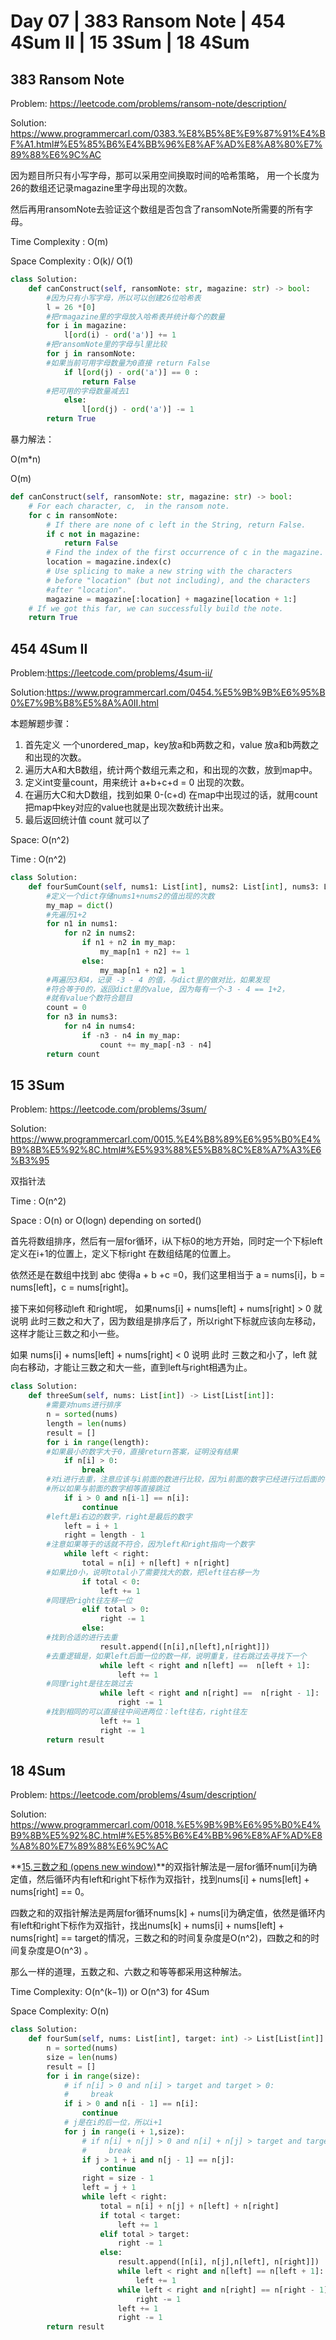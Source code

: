 # Day 07 | 383 Ransom Note | 454 4Sum II | 15 3Sum | 18 4Sum

## 383 Ransom Note

Problem: https://leetcode.com/problems/ransom-note/description/

Solution: https://www.programmercarl.com/0383.%E8%B5%8E%E9%87%91%E4%BF%A1.html#%E5%85%B6%E4%BB%96%E8%AF%AD%E8%A8%80%E7%89%88%E6%9C%AC

因为题目所只有小写字母，那可以采用空间换取时间的哈希策略， 用一个长度为26的数组还记录magazine里字母出现的次数。

然后再用ransomNote去验证这个数组是否包含了ransomNote所需要的所有字母。

Time Complexity : O(m)

Space Complexity : O(k)/ O(1)

~~~python
class Solution:
    def canConstruct(self, ransomNote: str, magazine: str) -> bool:
        #因为只有小写字母，所以可以创建26位哈希表
        l = 26 *[0]
        #把rmagazine里的字母放入哈希表并统计每个的数量
        for i in magazine:
            l[ord(i) - ord('a')] += 1
        #把ransomNote里的字母与l里比较
        for j in ransomNote:
        #如果当前可用字母数量为0直接 return False
            if l[ord(j) - ord('a')] == 0 :
                return False
        #把可用的字母数量减去1
            else:
                l[ord(j) - ord('a')] -= 1
        return True
~~~

暴力解法：

O(m*n)

O(m)

~~~python
def canConstruct(self, ransomNote: str, magazine: str) -> bool:
    # For each character, c,  in the ransom note.
    for c in ransomNote:
        # If there are none of c left in the String, return False.
        if c not in magazine:
            return False
        # Find the index of the first occurrence of c in the magazine.
        location = magazine.index(c)
        # Use splicing to make a new string with the characters 
        # before "location" (but not including), and the characters 
        #after "location". 
        magazine = magazine[:location] + magazine[location + 1:]
    # If we got this far, we can successfully build the note.
    return True
~~~

## 454 4Sum II

Problem:https://leetcode.com/problems/4sum-ii/

Solution:https://www.programmercarl.com/0454.%E5%9B%9B%E6%95%B0%E7%9B%B8%E5%8A%A0II.html

本题解题步骤：

1. 首先定义 一个unordered_map，key放a和b两数之和，value 放a和b两数之和出现的次数。
2. 遍历大A和大B数组，统计两个数组元素之和，和出现的次数，放到map中。
3. 定义int变量count，用来统计 a+b+c+d = 0 出现的次数。
4. 在遍历大C和大D数组，找到如果 0-(c+d) 在map中出现过的话，就用count把map中key对应的value也就是出现次数统计出来。
5. 最后返回统计值 count 就可以了

Space: O(n^2)

Time : O(n^2)

~~~python
class Solution:
    def fourSumCount(self, nums1: List[int], nums2: List[int], nums3: List[int], nums4: List[int]) -> int:
        #定义一个dict存储nums1+nums2的值出现的次数
        my_map = dict()
        #先遍历1+2
        for n1 in nums1:
            for n2 in nums2:
                if n1 + n2 in my_map:
                    my_map[n1 + n2] += 1
                else:
                    my_map[n1 + n2] = 1
        #再遍历3和4，记录 -3 - 4 的值，与dict里的做对比，如果发现
        #符合等于0的，返回dict里的value, 因为每有一个-3 - 4 == 1+2，
        #就有value个数符合题目
        count = 0
        for n3 in nums3:
            for n4 in nums4:
                if -n3 - n4 in my_map:
                    count += my_map[-n3 - n4]
        return count
~~~

## 15 3Sum

Problem: https://leetcode.com/problems/3sum/

Solution: https://www.programmercarl.com/0015.%E4%B8%89%E6%95%B0%E4%B9%8B%E5%92%8C.html#%E5%93%88%E5%B8%8C%E8%A7%A3%E6%B3%95

双指针法

Time : O(n^2)

Space : O(n) or O(logn) depending on sorted()

首先将数组排序，然后有一层for循环，i从下标0的地方开始，同时定一个下标left 定义在i+1的位置上，定义下标right 在数组结尾的位置上。

依然还是在数组中找到 abc 使得a + b +c =0，我们这里相当于 a = nums[i]，b = nums[left]，c = nums[right]。

接下来如何移动left 和right呢， 如果nums[i] + nums[left] + nums[right] > 0 就说明 此时三数之和大了，因为数组是排序后了，所以right下标就应该向左移动，这样才能让三数之和小一些。

如果 nums[i] + nums[left] + nums[right] < 0 说明 此时 三数之和小了，left 就向右移动，才能让三数之和大一些，直到left与right相遇为止。

~~~python
class Solution:
    def threeSum(self, nums: List[int]) -> List[List[int]]:
		#需要对nums进行排序
        n = sorted(nums)
        length = len(nums)
        result = []
        for i in range(length):
		#如果最小的数字大于0，直接return答案，证明没有结果
            if n[i] > 0:
                break
		#对i进行去重，注意应该与i前面的数进行比较，因为i前面的数字已经进行过后面的寻找left和right，
		#所以如果与前面的数字相等直接跳过
            if i > 0 and n[i-1] == n[i]:
                continue
		#left是i右边的数字，right是最后的数字
            left = i + 1
            right = length - 1
		#注意如果等于的话就不符合，因为left和right指向一个数字
            while left < right:
                total = n[i] + n[left] + n[right]
		#如果比0小，说明total小了需要找大的数，把left往右移一为
                if total < 0:
                    left += 1
		#同理把right往左移一位
                elif total > 0:
                    right -= 1
                else:
		#找到合适的进行去重
                    result.append([n[i],n[left],n[right]])
		#去重逻辑是，如果left后面一位的数一样，说明重复，往右跳过去寻找下一个
                    while left < right and n[left] ==  n[left + 1]:
                        left += 1
		#同理right是往左跳过去
                    while left < right and n[right] ==  n[right - 1]:
                        right -= 1
		#找到相同的可以直接往中间进两位：left往右，right往左
                    left += 1
                    right -= 1
        return result
~~~

## 18 4Sum

Problem: https://leetcode.com/problems/4sum/description/

Solution: https://www.programmercarl.com/0018.%E5%9B%9B%E6%95%B0%E4%B9%8B%E5%92%8C.html#%E5%85%B6%E4%BB%96%E8%AF%AD%E8%A8%80%E7%89%88%E6%9C%AC

**[15.三数之和 (opens new window)](https://programmercarl.com/0015.三数之和.html)**的双指针解法是一层for循环num[i]为确定值，然后循环内有left和right下标作为双指针，找到nums[i] + nums[left] + nums[right] == 0。

四数之和的双指针解法是两层for循环nums[k] + nums[i]为确定值，依然是循环内有left和right下标作为双指针，找出nums[k] + nums[i] + nums[left] + nums[right] == target的情况，三数之和的时间复杂度是O(n^2)，四数之和的时间复杂度是O(n^3) 。

那么一样的道理，五数之和、六数之和等等都采用这种解法。

Time Complexity: O(n^(k−1)) or O(n^3) for 4Sum

Space Complexity: O(n)

~~~python
class Solution:
    def fourSum(self, nums: List[int], target: int) -> List[List[int]]:
        n = sorted(nums)
        size = len(nums)
        result = []
        for i in range(size):
            # if n[i] > 0 and n[i] > target and target > 0:
            #     break 
            if i > 0 and n[i - 1] == n[i]:
                continue
            # j是在i的后一位，所以i+1
            for j in range(i + 1,size):
                # if n[i] + n[j] > 0 and n[i] + n[j] > target and target > 0:
                #     break
                if j > 1 + i and n[j - 1] == n[j]:
                    continue
                right = size - 1
                left = j + 1
                while left < right:
                    total = n[i] + n[j] + n[left] + n[right] 
                    if total < target:
                        left += 1
                    elif total > target:
                        right -= 1
                    else:
                        result.append([n[i], n[j],n[left], n[right]])
                        while left < right and n[left] == n[left + 1]:
                            left += 1
                        while left < right and n[right] == n[right - 1]:
                            right -= 1
                        left += 1
                        right -= 1
        return result
~~~

